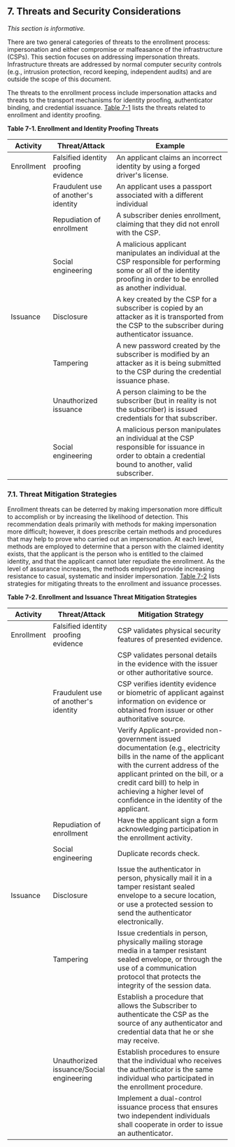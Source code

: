 <a name="sec7"></a>

<div class="breaker"></div>

## 7. Threats and Security Considerations

_This section is informative._

There are two general categories of threats to the enrollment process: impersonation and either compromise or malfeasance of the infrastructure (CSPs). This section focuses on addressing impersonation threats. Infrastructure threats are addressed by normal computer security controls (e.g., intrusion protection, record keeping, independent audits) and are outside the scope of this document.

The threats to the enrollment process include impersonation attacks and threats to the transport mechanisms for identity proofing, authenticator binding, and credential issuance. [Table 7-1](#63aSec7-Table1) lists the threats related to enrollment and identity proofing.

<a name="63aSec7-Table1"></a>

<div class="text-center" markdown="1">

**Table 7-1.  Enrollment and Identity Proofing Threats**

</div>



|**Activity**   |     **Threat/Attack**  | **Example** |
|---------------|------------------------|------------------|
|Enrollment | Falsified identity proofing evidence | An applicant claims an incorrect identity by using a forged driver's license.|
| | Fraudulent use of another's identity | An applicant uses a passport associated with a different individual
| | Repudiation of enrollment | A subscriber denies enrollment, claiming that they did not enroll with the CSP.|
||Social engineering|A malicious applicant manipulates an individual at the CSP responsible for performing some or all of the identity proofing in order to be enrolled as another individual. 
|Issuance|Disclosure | A key created by the CSP for a subscriber is copied by an attacker as it is transported from the CSP to the subscriber during authenticator issuance.|
| |Tampering | A new password created by the subscriber is modified by an attacker as it is being submitted to the CSP during the credential issuance phase.
| |Unauthorized issuance | A person claiming to be the subscriber (but in reality is not the subscriber) is issued credentials for that subscriber.
||Social engineering|A malicious person manipulates an individual at the CSP responsible for issuance in order to obtain a credential bound to another, valid subscriber. 


### 7.1. Threat Mitigation Strategies

Enrollment threats can be deterred by making impersonation more difficult to accomplish or by increasing the likelihood of detection. This recommendation deals primarily with methods for making impersonation more difficult; however, it does prescribe certain methods and procedures that may help to prove who carried out an impersonation. At each level, methods are employed to determine that a person with the claimed identity exists, that the applicant is the person who is entitled to the claimed identity, and that the applicant cannot later repudiate the enrollment. As the level of assurance increases, the methods employed provide increasing resistance to casual, systematic and
insider impersonation. [Table 7-2](#63aSec7-Table2) lists strategies for mitigating threats
to the enrollment and issuance processes.

<a name="63aSec7-Table2"></a>

<div class="text-center" markdown="1">

**Table 7-2.  Enrollment and Issuance Threat Mitigation Strategies**

</div>


| **Activity** | **Threat/Attack** | **Mitigation Strategy** |
|--------------|-------------------|-------------------------|
| Enrollment | Falsified identity proofing evidence | CSP validates physical security features of presented evidence.
| | | CSP validates personal details in the evidence with the issuer or other authoritative source.
| | Fraudulent use of another's identity | CSP verifies identity evidence or biometric of applicant against information on evidence or obtained from issuer or other authoritative source.
| | | Verify Applicant-provided non-government issued documentation (e.g., electricity bills in the name of the applicant with the current address of the applicant printed on the bill, or a credit card bill) to help in achieving a higher level of confidence in the identity of the applicant. |
| | Repudiation of enrollment | Have the applicant sign a form acknowledging participation in the enrollment activity. |
||Social engineering|Duplicate records check.
| Issuance | Disclosure | Issue the authenticator in person, physically mail it in a tamper resistant sealed envelope to a secure location, or use a protected session to send the authenticator electronically.
| | Tampering | Issue credentials in person, physically mailing storage media in a tamper resistant sealed envelope, or through the use of a communication protocol that protects the integrity of the session data.
| | | Establish a procedure that allows the Subscriber to authenticate the CSP as the source of any authenticator and credential data that he or she may receive.
| | Unauthorized issuance/Social engineering | Establish procedures to ensure that the individual who receives the authenticator is the same individual who participated in the enrollment procedure.
| | | Implement a dual-control issuance process that ensures two independent individuals shall cooperate in order to issue an authenticator.

